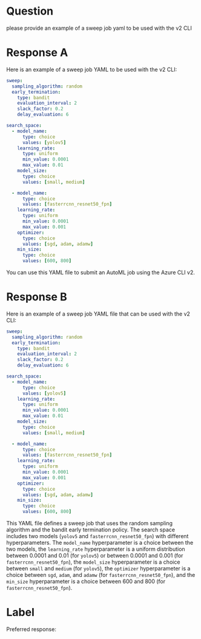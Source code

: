 
# Question

please provide an example of a sweep job yaml to be used with the v2 CLI

# Response A

Here is an example of a sweep job YAML to be used with the v2 CLI:

```yaml
sweep:
  sampling_algorithm: random
  early_termination:
    type: bandit
    evaluation_interval: 2
    slack_factor: 0.2
    delay_evaluation: 6

search_space:
  - model_name:
      type: choice
      values: [yolov5]
    learning_rate:
      type: uniform
      min_value: 0.0001
      max_value: 0.01
    model_size:
      type: choice
      values: [small, medium]

  - model_name:
      type: choice
      values: [fasterrcnn_resnet50_fpn]
    learning_rate:
      type: uniform
      min_value: 0.0001
      max_value: 0.001
    optimizer:
      type: choice
      values: [sgd, adam, adamw]
    min_size:
      type: choice
      values: [600, 800]
```

You can use this YAML file to submit an AutoML job using the Azure CLI v2.

# Response B

Here is an example of a sweep job YAML file that can be used with the v2 CLI:

```yaml
sweep:
  sampling_algorithm: random
  early_termination:
    type: bandit
    evaluation_interval: 2
    slack_factor: 0.2
    delay_evaluation: 6

search_space:
  - model_name:
      type: choice
      values: [yolov5]
    learning_rate:
      type: uniform
      min_value: 0.0001
      max_value: 0.01
    model_size:
      type: choice
      values: [small, medium]

  - model_name:
      type: choice
      values: [fasterrcnn_resnet50_fpn]
    learning_rate:
      type: uniform
      min_value: 0.0001
      max_value: 0.001
    optimizer:
      type: choice
      values: [sgd, adam, adamw]
    min_size:
      type: choice
      values: [600, 800]
```

This YAML file defines a sweep job that uses the random sampling algorithm and the bandit early termination policy. The search space includes two models (`yolov5` and `fasterrcnn_resnet50_fpn`) with different hyperparameters. The `model_name` hyperparameter is a choice between the two models, the `learning_rate` hyperparameter is a uniform distribution between 0.0001 and 0.01 (for `yolov5`) or between 0.0001 and 0.001 (for `fasterrcnn_resnet50_fpn`), the `model_size` hyperparameter is a choice between `small` and `medium` (for `yolov5`), the `optimizer` hyperparameter is a choice between `sgd`, `adam`, and `adamw` (for `fasterrcnn_resnet50_fpn`), and the `min_size` hyperparameter is a choice between 600 and 800 (for `fasterrcnn_resnet50_fpn`).

# Label

Preferred response: 
